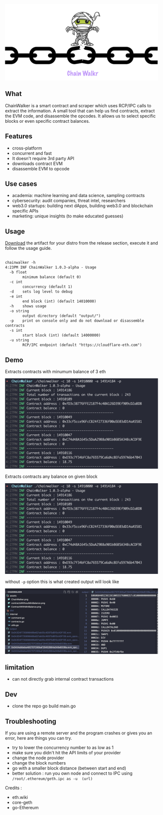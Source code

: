 ![chainwalker](./assets/ChainWalker.png)


## What
ChainWalker is a smart contract and scraper which uses RCP/IPC calls to extract the information. A small tool that can help us find contracts, extract the EVM code, and disassemble the opcodes. It allows us to select specific blocks or even specific contract balances. 




## Features 
- cross-platform 
- concurrent and fast 
- It doesn't require 3rd party API 
- downloads contract EVM
- disassemble EVM to opcode 


## Use cases
- academia: machine learning and data science, sampling contracts 
- cybersecurity: audit companies, threat intel, researchers 
- web3.0 startups: building next dApps, building web3.0 and blockchain specific APIs 
- marketing: unique insights (to make educated guesses)

## Usage 
[Download](https://github.com/0xsha/ChainWalker/releases/tag/v1.0.3) the artifact for your distro from the release section, execute it and follow the usage guide.


```

chainwalker -h
4:23PM INF ChainWalker 1.0.3-alpha - Usage
  -b float
    	minimum balance (default 0)
  -c int
    	concurrency (default 1)
  -d	sets log level to debug
  -e int
    	end block (int) (default 14010000)
  -h	shows usage
  -o string
    	output directory (default "output/")
  -p	print on console only and do not download or disassemble contracts
  -s int
    	start block (int) (default 14000000)
  -u string
    	RCP/IPC endpoint (default "https://cloudflare-eth.com")
```


## Demo


Extracts contracts with minumum balance of 3 eth 

![chainwalker](./assets/contractsWithoutMinBalance.png)


Extracts contracts any balance on given block 

![chainwalker](./assets/contractsWithoutMinBalance.png)


without ```-p``` option this is what created output will look like

![chainwalker](./assets/Output.png)





## limitation 

- can not directly grab internal contract transactions 

## Dev 
- clone the repo
go build main.go 



## Troubleshooting 
If you are using a remote server and the program crashes or gives you an error, here are things you can try. 

- try to lower the concurrency number to as low as 1 
- make sure you didn't hit the API limits of your provider 
- change the node provider 
- change the block numbers 
- go with a smaller block distance (between start and end)
- better solution : run you own node and connect to IPC using ``` /root/.ethereum/geth.ipc as -u  (url) ```





Credits :
- eth.wiki
- core-geth
- go-Ethereum